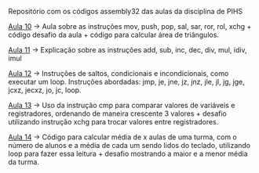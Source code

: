 Repositório com os códigos assembly32 das aulas da disciplina de PIHS

[Aula 10](https://github.com/GustavoBMendes/assembly32-aulas/tree/master/aula10) -> Aula sobre as instruções mov, push, pop, sal, sar, ror, rol, xchg + código desafio da aula + código para calcular área de triângulos.

[Aula 11](https://github.com/GustavoBMendes/assembly32-aulas/tree/master/aula11) -> Explicação sobre as instruções add, sub, inc, dec, div, mul, idiv, imul

[Aula 12](https://github.com/GustavoBMendes/assembly32-aulas/tree/master/aula12) -> Instruções de saltos, condicionais e incondicionais, como executar um loop. Instruções abordadas: jmp, je, jne, jz, jnz, jle, jl, jg, jge, jcxz, jecxz, jo, jc, loop.

[Aula 13](https://github.com/GustavoBMendes/assembly32-aulas/tree/master/aula13) -> Uso da instrução cmp para comparar valores de variáveis e registradores, ordenando de maneira crescente 3 valores + desafio utilizando instrução xchg para trocar valores entre registradores.

[Aula 14](https://github.com/GustavoBMendes/assembly32-aulas/tree/master/aula14) -> Código para calcular média de x aulas de uma turma, com o número de alunos e a média de cada um sendo lidos do teclado, utilizando loop para fazer essa leitura + desafio mostrando a maior e a menor média da turma.

